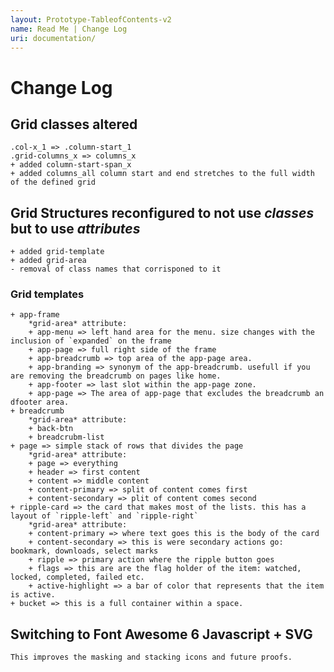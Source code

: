 ```yaml
--- 
layout: Prototype-TableofContents-v2
name: Read Me | Change Log
uri: documentation/
---
```

# Change Log
## Grid classes altered
    .col-x_1 => .column-start_1
    .grid-columns_x => columns_x
    + added column-start-span_x
    + added columns_all column start and end stretches to the full width of the defined grid

## Grid Structures reconfigured to not use *classes* but to use *attributes*
    + added grid-template
    + added grid-area
    - removal of class names that corrisponed to it

### Grid templates
    + app-frame
        *grid-area* attribute:
        + app-menu => left hand area for the menu. size changes with the inclusion of `expanded` on the frame
        + app-page => full right side of the frame
        + app-breadcrumb => top area of the app-page area.
        + app-branding => synonym of the app-breadcrumb. usefull if you are removing the breadcrumb on pages like home.
        + app-footer => last slot within the app-page zone.
        + app-page => The area of app-page that excludes the breadcrumb an dfooter area.
    + breadcrumb
        *grid-area* attribute:
        + back-btn
        + breadcrubm-list
    + page => simple stack of rows that divides the page
        *grid-area* attribute:
        + page => everything
        + header => first content
        + content => middle content
        + content-primary => split of content comes first
        + content-secondary => plit of content comes second
    + ripple-card => the card that makes most of the lists. this has a layout of `ripple-left` and `ripple-right`
        *grid-area* attribute:
        + content-primary => where text goes this is the body of the card
        + content-secondary => this is were secondary actions go: bookmark, downloads, select marks
        + ripple => primary action where the ripple button goes
        + flags => this are are the flag holder of the item: watched, locked, completed, failed etc.
        + active-highlight => a bar of color that represents that the item is active.
    + bucket => this is a full container within a space. 

## Switching to Font Awesome 6 Javascript + SVG
    This improves the masking and stacking icons and future proofs.